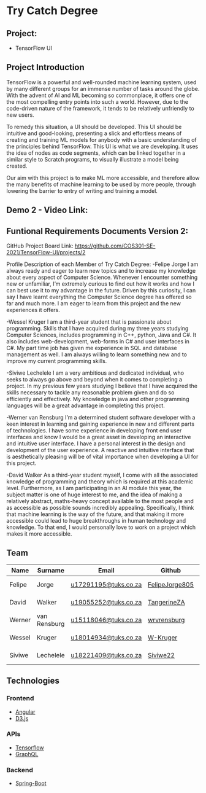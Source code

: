 # Try Catch Degree

## Project:
- TensorFlow UI

## Project Introduction
TensorFlow is a powerful and well-rounded machine learning system,
used by many different groups for an immense number of tasks around the globe.
With the advent of AI and ML becoming so commonplace,
it offers one of the most compelling entry points into such a world.
However, due to the code-driven nature of the framework,
it tends to be relatively unfriendly to new users.

To remedy this situation, a UI should be developed.
This UI should be intuitive and good-looking,
presenting a slick and effortless means of creating and training ML models for anybody with a basic understanding of the principles behind TensorFlow.
This UI is what we are developing.
It uses the idea of nodes as code segments, which can be linked together in a similar style to Scratch programs,
to visually illustrate a model being created.

Our aim with this project is to make ML more accessible,
and therefore allow the many benefits of machine learning to be used by more people,
through lowering the barrier to entry of writing and training a model.

Demo 2 - Video Link:
-

Funtional Requirements Documents Version 2:
-

GitHub Project Board Link:
https://github.com/COS301-SE-2021/TensorFlow-UI/projects/2

Profile Description of each Member of Try Catch Degree:
-Felipe Jorge
I am always ready and eager to learn new topics and to increase my knowledge
about every aspect of Computer Science. Whenever I encounter something new or
unfamiliar, I’m extremely curious to find out how it works and how I can best use it to my
advantage in the future. Driven by this curiosity, I can say I have learnt everything the
Computer Science degree has offered so far and much more. I am eager to learn from this
project and the new experiences it offers.

-Wessel Kruger
I am a third-year student that is passionate about programming. Skills that I have
acquired during my three years studying Computer Sciences, includes programming in C++,
python, Java and C#. It also includes web-development, web-forms in C# and user
interfaces in C#. My part time job has given me experience in SQL and database
management as well. I am always willing to learn something new and to improve my current
programming skills.

-Siviwe Lechelele
I am a very ambitious and dedicated individual, who seeks to always go above and
beyond when it comes to completing a project. In my previous few years studying I believe
that I have acquired the skills necessary to tackle any reasonable problem given and do so
efficiently and effectively. My knowledge in java and other programming languages will be a
great advantage in completing this project.

-Werner van Rensburg
I’m a determined student software developer with a keen interest in learning and
gaining experience in new and different parts of technologies. I have some experience in
developing front end user interfaces and know I would be a great asset in developing an
interactive and intuitive user interface. I have a personal interest in the design and
development of the user experience. A reactive and intuitive interface that is aesthetically
pleasing will be of vital importance when developing a UI for this project.

-David Walker
As a third-year student myself, I come with all the associated knowledge of
programming and theory which is required at this academic level. Furthermore, as I am
participating in an AI module this year, the subject matter is one of huge interest to me, and
the idea of making a relatively abstract, maths-heavy concept available to the most people
and as accessible as possible sounds incredibly appealing. Specifically, I think that machine
learning is the way of the future, and that making it more accessible could lead to huge
breakthroughs in human technology and knowledge. To that end, I would personally love to
work on a project which makes it more accessible.


## Team
| Name   | Surname      |        Email         |       Github        |	LinkIn	|
|--------|--------------|----------------------|------------------------|--------------------|
| Felipe | Jorge        | u17291195@tuks.co.za | [FelipeJorge805](https://github.com/FelipeJorge805)  |	https://www.linkedin.com/in/felipe-jorge-099b5620b/
| David  | Walker       | u19055252@tuks.co.za | [TangerineZA](https://github.com/TangerineZA) | https://www.linkedin.com/in/david-walker-3a1a1620b/
| Werner | van Rensburg | u15118046@tuks.co.za | [wrvrensburg](https://github.com/wrvrensburg) |
| Wessel | Kruger       | u18014934@tuks.co.za | [W-Kruger](https://github.com/W-Kruger) | https://www.linkedin.com/in/wessel-kruger-19b197210/
| Siviwe | Lechelele    | u18221409@tuks.co.za | [Siviwe22](https://github.com/Siviwe22) | https://www.linkedin.com/in/siviwe-lechelele-060073155/


## Technologies

### Frontend
- [Angular](https://angular.io)
- [D3.js](https://d3js.org)

### APIs
- [Tensorflow](https://www.tensorflow.org/api_docs)
- [GraphQL](https://graphql.org)

### Backend
- [Spring-Boot](https://spring.io/projects/spring-boot)

